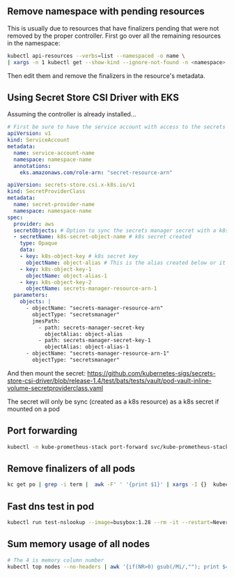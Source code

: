 ## Remove namespace with pending resources

This is usually due to resources that have finalizers pending that were not removed by the proper controller. First go over all the remaining resources in the namespace:


```sh
kubectl api-resources --verbs=list --namespaced -o name \
| xargs -n 1 kubectl get --show-kind --ignore-not-found -n <namespace>
```

Then edit them and remove the finalizers in the resource's metadata.


## Using Secret Store CSI Driver with EKS

Assuming the controller is already installed...

```yaml
# First be sure to have the service account with access to the secrets in secrets manager
apiVersion: v1
kind: ServiceAccount
metadata:
  name: service-account-name
  namespace: namespace-name
  annotations:
    eks.amazonaws.com/role-arn: "secret-resource-arn"
```
```yaml
apiVersion: secrets-store.csi.x-k8s.io/v1
kind: SecretProviderClass
metadata:
  name: secret-provider-name
  namespace: namespace-name
spec:
  provider: aws
  secretObjects: # Option to sync the secrets manager secret with a k8s secret
  - secretName: k8s-secret-object-name # k8s secret created
    type: Opaque
    data:
    - key: k8s-object-key # k8s secret key
      objectName: object-alias # This is the alias created below or it could be the name too for secrets that don't have keys
    - key: k8s-object-key-1
      objectName: object-alias-1
    - key: k8s-object-key-2
      objectName: secrets-manager-resource-arn-1
  parameters:
    objects: |
      - objectName: "secrets-manager-resource-arn"
        objectType: "secretsmanager"
        jmesPath:
          - path: secrets-manager-secret-key
            objectAlias: object-alias
          - path: secrets-manager-secret-key-1
            objectAlias: object-alias-1
      - objectName: "secrets-manager-resource-arn-1"
        objectType: "secretsmanager"
```

And then mount the secret: https://github.com/kubernetes-sigs/secrets-store-csi-driver/blob/release-1.4/test/bats/tests/vault/pod-vault-inline-volume-secretproviderclass.yaml

The secret will only be sync (created as a k8s resource) as a k8s secret if mounted on a pod

## Port forwarding

```sh
kubectl -n kube-prometheus-stack port-forward svc/kube-prometheus-stack-prometheus 9090:8080
```

## Remove finalizers of all pods 

```sh
kc get po | grep -i term |  awk -F' ' '{print $1}' | xargs -I {}  kubectl -n runners patch pod {} -p '{"metadata":{"finalizers":null}}'
```

## Fast dns test in pod
```sh
kubectl run test-nslookup --image=busybox:1.28 --rm -it --restart=Never -- nslookup kubernetes.default.svc
```

## Sum memory usage of all nodes
```sh
# The 4 is memory column number
kubectl top nodes --no-headers | awk '{if(NR>0) gsub(/Mi/,""); print $4}' | paste -sd+ - | bc
```
